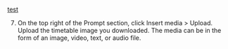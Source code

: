[test](https://cdn.qwiklabs.com/zjN7W3mhXjZNtCFZb4Y1PAfOK%2FadVx5lXhKNC7vLYcg%3D)

7. On the top right of the Prompt section, click Insert media > Upload. Upload the timetable image you downloaded. The media can be in the form of an image, video, text, or audio file.
